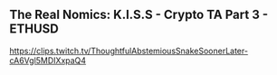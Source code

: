 ## The Real Nomics: K.I.S.S - Crypto TA Part 3 - ETHUSD
https://clips.twitch.tv/ThoughtfulAbstemiousSnakeSoonerLater-cA6Vgl5MDIXxpaQ4
